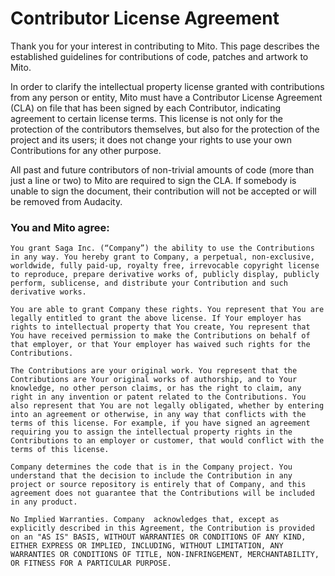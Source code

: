 # Contributor License Agreement

Thank you for your interest in contributing to Mito. This page describes the established guidelines for contributions of code, patches and artwork to Mito.

In order to clarify the intellectual property license granted with contributions from any person or entity, Mito must have a Contributor License Agreement (CLA) on file that has been signed by each Contributor, indicating agreement to certain license terms. This license is not only for the protection of the contributors themselves, but also for the protection of the project and its users; it does not change your rights to use your own Contributions for any other purpose.

All past and future contributors of non-trivial amounts of code (more than just a line or two) to Mito are required to sign the CLA. If somebody is unable to sign the document, their contribution will not be accepted or will be removed from Audacity.

### You and Mito agree:

    You grant Saga Inc. (“Company”) the ability to use the Contributions in any way. You hereby grant to Company, a perpetual, non-exclusive, worldwide, fully paid-up, royalty free, irrevocable copyright license to reproduce, prepare derivative works of, publicly display, publicly perform, sublicense, and distribute your Contribution and such derivative works.

    You are able to grant Company these rights. You represent that You are legally entitled to grant the above license. If Your employer has rights to intellectual property that You create, You represent that You have received permission to make the Contributions on behalf of that employer, or that Your employer has waived such rights for the Contributions.

    The Contributions are your original work. You represent that the Contributions are Your original works of authorship, and to Your knowledge, no other person claims, or has the right to claim, any right in any invention or patent related to the Contributions. You also represent that You are not legally obligated, whether by entering into an agreement or otherwise, in any way that conflicts with the terms of this license. For example, if you have signed an agreement requiring you to assign the intellectual property rights in the Contributions to an employer or customer, that would conflict with the terms of this license.

    Company determines the code that is in the Company project. You understand that the decision to include the Contribution in any project or source repository is entirely that of Company, and this agreement does not guarantee that the Contributions will be included in any product.

    No Implied Warranties. Company  acknowledges that, except as explicitly described in this Agreement, the Contribution is provided on an "AS IS" BASIS, WITHOUT WARRANTIES OR CONDITIONS OF ANY KIND, EITHER EXPRESS OR IMPLIED, INCLUDING, WITHOUT LIMITATION, ANY WARRANTIES OR CONDITIONS OF TITLE, NON-INFRINGEMENT, MERCHANTABILITY, OR FITNESS FOR A PARTICULAR PURPOSE.
